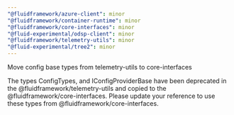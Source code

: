 ```yaml
---
"@fluidframework/azure-client": minor
"@fluidframework/container-runtime": minor
"@fluidframework/core-interfaces": minor
"@fluid-experimental/odsp-client": minor
"@fluidframework/telemetry-utils": minor
"@fluid-experimental/tree2": minor
---
```


Move config base types from telemetry-utils to core-interfaces

The types ConfigTypes, and IConfigProviderBase have been deprecated in the @fluidframework/telemetry-utils and copied to the @fluidframework/core-interfaces. Please update your reference to use these types from @fluidframework/core-interfaces.
